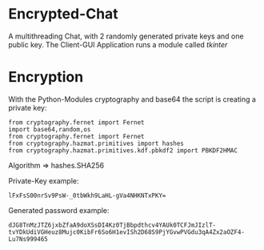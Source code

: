 # Encrypted-Chat

A multithreading Chat, with 2 randomly generated private keys and one public key.
The Client-GUI Application runs a module called *tkinter*

# Encryption

With the Python-Modules cryptography and base64 the script is creating a private key:

    from cryptography.fernet import Fernet
    import base64,random,os
    from cryptography.fernet import Fernet
    from cryptography.hazmat.primitives import hashes
    from cryptography.hazmat.primitives.kdf.pbkdf2 import PBKDF2HMAC

Algorithm => hashes.SHA256

Private-Key example: 

    lFxFsS00nrSv9PsW-_0tbWkh9LaHL-gVa4NHKNTxPKY=
    
Generated password example:

    dJG8TnMzJTZ6jxbZfaA9doXSsDI4Kz0TjBbpdthcv4YAUk0TCFJmJIzlT-tvYDkUdiVGHeuz8Mujc0KibFr6So6H1evISh2D68S9PjYGvwPVGdu3qA4Zx2aOZF4-Lu7Ns999465
